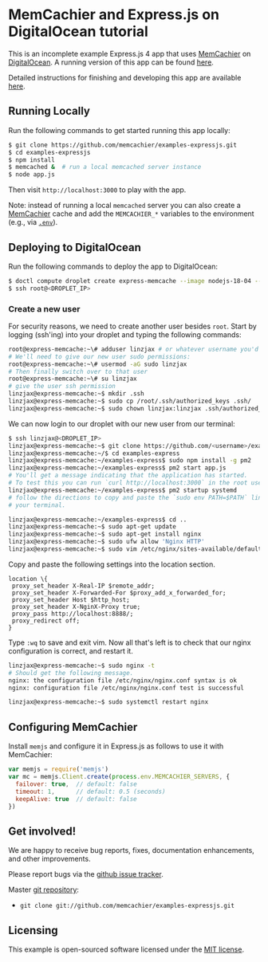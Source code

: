 # MemCachier and Express.js on DigitalOcean tutorial

This is an incomplete example Express.js 4 app that uses
[MemCachier](https://www.memcachier.com) on
[DigitalOcean](http://www.heroku.com/). A running version of this app can be
found [here](http://memcachier-examples-expressjs.herokuapp.com).

Detailed instructions for finishing and developing this app are available
[here](https://blog.memcachier.com/2018/02/24/express-on-digital-ocean).

## Running Locally

Run the following commands to get started running this app locally:

```sh
$ git clone https://github.com/memcachier/examples-expressjs.git
$ cd examples-expressjs
$ npm install
$ memcached &  # run a local memcached server instance
$ node app.js
```

Then visit `http://localhost:3000` to play with the app.

Note: instead of running a local `memcached` server you can also create a
[MemCachier](https://www.memcachier.com/) cache and add the `MEMCACHIER_*`
variables to the environment (e.g., via
[`.env`](https://github.com/motdotla/dotenv)).

## Deploying to DigitalOcean

Run the following commands to deploy the app to DigitalOcean:

```bash
$ doctl compute droplet create express-memcache --image nodejs-18-04 --region nyc1 --size s-1vcpu-1gb --ssh-keys <KEY_FINGERPRINT>
$ ssh root@<DROPLET_IP>
```

### Create a new user

For security reasons, we need to create another user besides `root`. Start by
logging (ssh'ing) into your droplet and typing the following commands:

```bash
root@express-memcache:~\# adduser linzjax # or whatever username you'd like.
# We'll need to give our new user sudo permissions:
root@express-memcache:~\# usermod -aG sudo linzjax
# Then finally switch over to that user
root@express-memcache:~\# su linzjax
# give the user ssh permission
linzjax@express-memcache:~$ mkdir .ssh
linzjax@express-memcache:~$ sudo cp /root/.ssh/authorized_keys .ssh/
linzjax@express-memcache:~$ sudo chown linzjax:linzjax .ssh/authorized_key
```

We can now login to our droplet with our new user from our terminal:
```bash
$ ssh linzjax@<DROPLET_IP>
linzjax@express-memcache:~$ git clone https://github.com/<username>/examples-expressjs.git
linzjax@express-memcache:~/$ cd examples-express
linzjax@express-memcache:~/examples-express$ sudo npm install -g pm2
linzjax@express-memcache:~/examples-express$ pm2 start app.js
# You'll get a message indicating that the application has started.
# To test this you can run `curl http://localhost:3000` in the root user window.
linzjax@express-memcache:~/examples-express$ pm2 startup systemd
# follow the directions to copy and paste the `sudo env PATH=$PATH` line into
# your terminal.

linzjax@express-memcache:~/examples-express$ cd ..
linzjax@express-memcache:~$ sudo apt-get update
linzjax@express-memcache:~$ sudo apt-get install nginx   
linzjax@express-memcache:~$ sudo ufw allow 'Nginx HTTP'
linzjax@express-memcache:~$ sudo vim /etc/nginx/sites-available/default
```

Copy and paste the following settings into the location section.

```
location \{
 proxy_set_header X-Real-IP $remote_addr;
 proxy_set_header X-Forwarded-For $proxy_add_x_forwarded_for;
 proxy_set_header Host $http_host;
 proxy_set_header X-NginX-Proxy true;
 proxy_pass http://localhost:8888/;
 proxy_redirect off;
}
```

Type `:wq` to save and exit vim. Now all that's left is to check that our
nginx configuration is correct, and restart it.

```bash
linzjax@express-memcache:~$ sudo nginx -t
# Should get the following message.
nginx: the configuration file /etc/nginx/nginx.conf syntax is ok
nginx: configuration file /etc/nginx/nginx.conf test is successful

linzjax@express-memcache:~$ sudo systemctl restart nginx
```

## Configuring MemCachier

Install `memjs` and configure it in Express.js as follows to use it with
MemCachier:

```js
var memjs = require('memjs')
var mc = memjs.Client.create(process.env.MEMCACHIER_SERVERS, {
  failover: true,  // default: false
  timeout: 1,      // default: 0.5 (seconds)
  keepAlive: true  // default: false
})
```

## Get involved!

We are happy to receive bug reports, fixes, documentation enhancements,
and other improvements.

Please report bugs via the
[github issue tracker](http://github.com/memcachier/examples-expressjs/issues).

Master [git repository](http://github.com/memcachier/examples-expressjs):

* `git clone git://github.com/memcachier/examples-expressjs.git`

## Licensing

This example is open-sourced software licensed under the
[MIT license](https://opensource.org/licenses/MIT).
